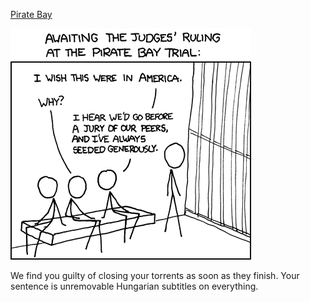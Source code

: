[Pirate Bay](https://xkcd.com/553)

![Pirate Bay](./random_comic.png)

We find you guilty of closing your torrents as soon as they finish.  Your sentence is unremovable Hungarian subtitles on everything.

